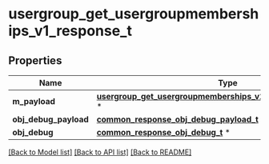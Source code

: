 # usergroup_get_usergroupmemberships_v1_response_t

## Properties
Name | Type | Description | Notes
------------ | ------------- | ------------- | -------------
**m_payload** | [**usergroup_get_usergroupmemberships_v1_response_m_payload_t**](usergroup_get_usergroupmemberships_v1_response_m_payload.md) \* |  | 
**obj_debug_payload** | [**common_response_obj_debug_payload_t**](common_response_obj_debug_payload.md) \* |  | [optional] 
**obj_debug** | [**common_response_obj_debug_t**](common_response_obj_debug.md) \* |  | [optional] 

[[Back to Model list]](../README.md#documentation-for-models) [[Back to API list]](../README.md#documentation-for-api-endpoints) [[Back to README]](../README.md)


